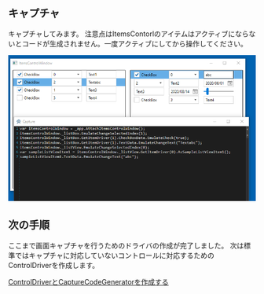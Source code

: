 ## キャプチャ
キャプチャしてみます。
注意点はItemsContorlのアイテムはアクティブにならないとコードが生成されません。一度アクティブにしてから操作してください。

![ItemsControlCapture.png](../Img/ItemsControlCapture.png)

## 次の手順

ここまで画面キャプチャを行うためのドライバの作成が完了しました。
次は標準ではキャプチャに対応していないコントロールに対応するためのControlDriverを作成します。

[ControlDriverとCaptureCodeGeneratorを作成する](ControlDriver.md)
